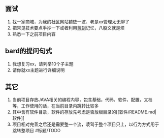 ## 面试
1. 找一家商城，为我的社区网站铺垫一波，老是xx管理太无聊了
2. 把常见技术要点手抄一下或者利用[氢刻](https://qingk.com/)记忆，八股文就是烦
3. 熟悉一下之前项目内容

## bard的提问句式
1. 我想复习xx，请列举10个子主题
2. 请你就xx主题进行详细说明

## 其它
1. 当前项目存放JAVA相关的编程内容，包含基础，代码，软件，配置，文档等，工作使用的话，在当前目录内跳转比较多
2. 其中含有软件目录，软件的存放先考虑是否放根目录的[[软件/README.md|软件]]
3. 项目相对完善之后还是需要整一个流，凌驾于整个项目只上，以行为方式用于跳转整项目 #标题/TODO
